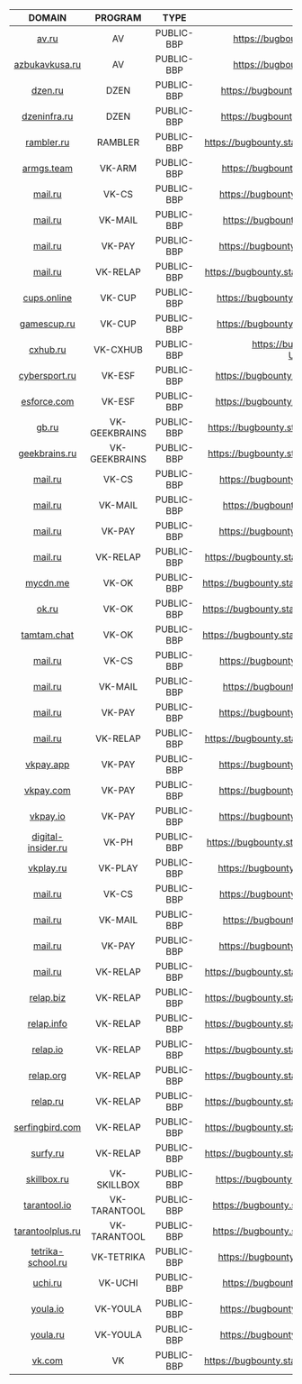 | DOMAIN | PROGRAM | TYPE | URL |
| :----: | :----: | :----: | :----: |
| [av.ru](https://api.subdomain.center/?domain=av.ru) | AV | PUBLIC-BBP | https://bugbounty.standoff365.com/programs/av |
| [azbukavkusa.ru](https://api.subdomain.center/?domain=azbukavkusa.ru) | AV | PUBLIC-BBP | https://bugbounty.standoff365.com/programs/av |
| [dzen.ru](https://api.subdomain.center/?domain=dzen.ru) | DZEN | PUBLIC-BBP | https://bugbounty.standoff365.com/programs/dzen_vk |
| [dzeninfra.ru](https://api.subdomain.center/?domain=dzeninfra.ru) | DZEN | PUBLIC-BBP | https://bugbounty.standoff365.com/programs/dzen_vk |
| [rambler.ru](https://api.subdomain.center/?domain=rambler.ru) | RAMBLER | PUBLIC-BBP | https://bugbounty.standoff365.com/programs/rambler_and_co |
| [armgs.team](https://api.subdomain.center/?domain=armgs.team) | VK-ARM | PUBLIC-BBP | https://bugbounty.standoff365.com/programs/tarm_vk |
| [mail.ru](https://api.subdomain.center/?domain=mail.ru) | VK-CS | PUBLIC-BBP | https://bugbounty.standoff365.com/programs/vk_cs_vk |
| [mail.ru](https://api.subdomain.center/?domain=mail.ru) | VK-MAIL | PUBLIC-BBP | https://bugbounty.standoff365.com/programs/mail_vk |
| [mail.ru](https://api.subdomain.center/?domain=mail.ru) | VK-PAY | PUBLIC-BBP | https://bugbounty.standoff365.com/programs/vkpay_vk |
| [mail.ru](https://api.subdomain.center/?domain=mail.ru) | VK-RELAP | PUBLIC-BBP | https://bugbounty.standoff365.com/en-US/programs/relap_vk |
| [cups.online](https://api.subdomain.center/?domain=cups.online) | VK-CUP | PUBLIC-BBP | https://bugbounty.standoff365.com/programs/all_cup_vk |
| [gamescup.ru](https://api.subdomain.center/?domain=gamescup.ru) | VK-CUP | PUBLIC-BBP | https://bugbounty.standoff365.com/programs/all_cup_vk |
| [cxhub.ru](https://api.subdomain.center/?domain=cxhub.ru) | VK-CXHUB | PUBLIC-BBP | https://bugbounty.standoff365.com/en-US/programs/cxhub_vk |
| [cybersport.ru](https://api.subdomain.center/?domain=cybersport.ru) | VK-ESF | PUBLIC-BBP | https://bugbounty.standoff365.com/programs/esforce_vk |
| [esforce.com](https://api.subdomain.center/?domain=esforce.com) | VK-ESF | PUBLIC-BBP | https://bugbounty.standoff365.com/programs/esforce_vk |
| [gb.ru](https://api.subdomain.center/?domain=gb.ru) | VK-GEEKBRAINS | PUBLIC-BBP | https://bugbounty.standoff365.com/programs/geekbrains_vk |
| [geekbrains.ru](https://api.subdomain.center/?domain=geekbrains.ru) | VK-GEEKBRAINS | PUBLIC-BBP | https://bugbounty.standoff365.com/programs/geekbrains_vk |
| [mail.ru](https://api.subdomain.center/?domain=mail.ru) | VK-CS | PUBLIC-BBP | https://bugbounty.standoff365.com/programs/vk_cs_vk |
| [mail.ru](https://api.subdomain.center/?domain=mail.ru) | VK-MAIL | PUBLIC-BBP | https://bugbounty.standoff365.com/programs/mail_vk |
| [mail.ru](https://api.subdomain.center/?domain=mail.ru) | VK-PAY | PUBLIC-BBP | https://bugbounty.standoff365.com/programs/vkpay_vk |
| [mail.ru](https://api.subdomain.center/?domain=mail.ru) | VK-RELAP | PUBLIC-BBP | https://bugbounty.standoff365.com/en-US/programs/relap_vk |
| [mycdn.me](https://api.subdomain.center/?domain=mycdn.me) | VK-OK | PUBLIC-BBP | https://bugbounty.standoff365.com/programs/odnoklassniki_vk |
| [ok.ru](https://api.subdomain.center/?domain=ok.ru) | VK-OK | PUBLIC-BBP | https://bugbounty.standoff365.com/programs/odnoklassniki_vk |
| [tamtam.chat](https://api.subdomain.center/?domain=tamtam.chat) | VK-OK | PUBLIC-BBP | https://bugbounty.standoff365.com/programs/odnoklassniki_vk |
| [mail.ru](https://api.subdomain.center/?domain=mail.ru) | VK-CS | PUBLIC-BBP | https://bugbounty.standoff365.com/programs/vk_cs_vk |
| [mail.ru](https://api.subdomain.center/?domain=mail.ru) | VK-MAIL | PUBLIC-BBP | https://bugbounty.standoff365.com/programs/mail_vk |
| [mail.ru](https://api.subdomain.center/?domain=mail.ru) | VK-PAY | PUBLIC-BBP | https://bugbounty.standoff365.com/programs/vkpay_vk |
| [mail.ru](https://api.subdomain.center/?domain=mail.ru) | VK-RELAP | PUBLIC-BBP | https://bugbounty.standoff365.com/en-US/programs/relap_vk |
| [vkpay.app](https://api.subdomain.center/?domain=vkpay.app) | VK-PAY | PUBLIC-BBP | https://bugbounty.standoff365.com/programs/vkpay_vk |
| [vkpay.com](https://api.subdomain.center/?domain=vkpay.com) | VK-PAY | PUBLIC-BBP | https://bugbounty.standoff365.com/programs/vkpay_vk |
| [vkpay.io](https://api.subdomain.center/?domain=vkpay.io) | VK-PAY | PUBLIC-BBP | https://bugbounty.standoff365.com/programs/vkpay_vk |
| [digital-insider.ru](https://api.subdomain.center/?domain=digital-insider.ru) | VK-PH | PUBLIC-BBP | https://bugbounty.standoff365.com/programs/people_hub_vk |
| [vkplay.ru](https://api.subdomain.center/?domain=vkplay.ru) | VK-PLAY | PUBLIC-BBP | https://bugbounty.standoff365.com/programs/vkplay_vk |
| [mail.ru](https://api.subdomain.center/?domain=mail.ru) | VK-CS | PUBLIC-BBP | https://bugbounty.standoff365.com/programs/vk_cs_vk |
| [mail.ru](https://api.subdomain.center/?domain=mail.ru) | VK-MAIL | PUBLIC-BBP | https://bugbounty.standoff365.com/programs/mail_vk |
| [mail.ru](https://api.subdomain.center/?domain=mail.ru) | VK-PAY | PUBLIC-BBP | https://bugbounty.standoff365.com/programs/vkpay_vk |
| [mail.ru](https://api.subdomain.center/?domain=mail.ru) | VK-RELAP | PUBLIC-BBP | https://bugbounty.standoff365.com/en-US/programs/relap_vk |
| [relap.biz](https://api.subdomain.center/?domain=relap.biz) | VK-RELAP | PUBLIC-BBP | https://bugbounty.standoff365.com/en-US/programs/relap_vk |
| [relap.info](https://api.subdomain.center/?domain=relap.info) | VK-RELAP | PUBLIC-BBP | https://bugbounty.standoff365.com/en-US/programs/relap_vk |
| [relap.io](https://api.subdomain.center/?domain=relap.io) | VK-RELAP | PUBLIC-BBP | https://bugbounty.standoff365.com/en-US/programs/relap_vk |
| [relap.org](https://api.subdomain.center/?domain=relap.org) | VK-RELAP | PUBLIC-BBP | https://bugbounty.standoff365.com/en-US/programs/relap_vk |
| [relap.ru](https://api.subdomain.center/?domain=relap.ru) | VK-RELAP | PUBLIC-BBP | https://bugbounty.standoff365.com/en-US/programs/relap_vk |
| [serfingbird.com](https://api.subdomain.center/?domain=serfingbird.com) | VK-RELAP | PUBLIC-BBP | https://bugbounty.standoff365.com/en-US/programs/relap_vk |
| [surfy.ru](https://api.subdomain.center/?domain=surfy.ru) | VK-RELAP | PUBLIC-BBP | https://bugbounty.standoff365.com/en-US/programs/relap_vk |
| [skillbox.ru](https://api.subdomain.center/?domain=skillbox.ru) | VK-SKILLBOX | PUBLIC-BBP | https://bugbounty.standoff365.com/programs/skillbox_vk |
| [tarantool.io](https://api.subdomain.center/?domain=tarantool.io) | VK-TARANTOOL | PUBLIC-BBP | https://bugbounty.standoff365.com/programs/tarantool_vk |
| [tarantoolplus.ru](https://api.subdomain.center/?domain=tarantoolplus.ru) | VK-TARANTOOL | PUBLIC-BBP | https://bugbounty.standoff365.com/programs/tarantool_vk |
| [tetrika-school.ru](https://api.subdomain.center/?domain=tetrika-school.ru) | VK-TETRIKA | PUBLIC-BBP | https://bugbounty.standoff365.com/programs/tetrika_vk |
| [uchi.ru](https://api.subdomain.center/?domain=uchi.ru) | VK-UCHI | PUBLIC-BBP | https://bugbounty.standoff365.com/programs/uchi_vk |
| [youla.io](https://api.subdomain.center/?domain=youla.io) | VK-YOULA | PUBLIC-BBP | https://bugbounty.standoff365.com/programs/youla_vk |
| [youla.ru](https://api.subdomain.center/?domain=youla.ru) | VK-YOULA | PUBLIC-BBP | https://bugbounty.standoff365.com/programs/youla_vk |
| [vk.com](https://api.subdomain.center/?domain=vk.com) | VK | PUBLIC-BBP | https://bugbounty.standoff365.com/en-US/programs/other_vk |
